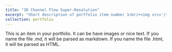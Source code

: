```yaml
---
title: "3D Channel Flow Super-Resolution"
excerpt: "Short description of portfolio item number 1<br/><img src='/images/srres.png'>"
collection: portfolio
---
```


This is an item in your portfolio. It can be have images or nice text. If you name the file .md, it will be parsed as markdown. If you name the file .html, it will be parsed as HTML. 
